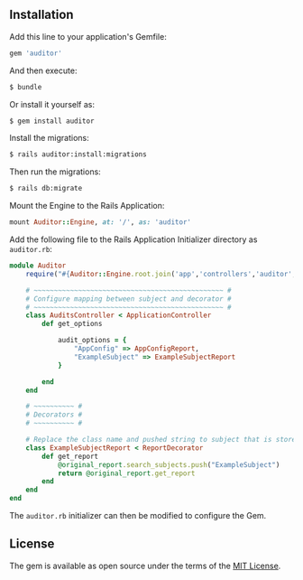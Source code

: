 ## Installation
Add this line to your application's Gemfile:

```ruby
gem 'auditor'
```

And then execute:
```bash
$ bundle
```

Or install it yourself as:
```bash
$ gem install auditor
```

Install the migrations:
```bash
$ rails auditor:install:migrations
```

Then run the migrations:
```bash
$ rails db:migrate
```

Mount the Engine to the Rails Application:
```ruby
mount Auditor::Engine, at: '/', as: 'auditor'
```

Add the following file to the Rails Application Initializer directory as ```auditor.rb```:
```ruby
module Auditor
	require("#{Auditor::Engine.root.join('app','controllers','auditor','audits_controller.rb').to_s}")

	# ~~~~~~~~~~~~~~~~~~~~~~~~~~~~~~~~~~~~~~~~~~~~~~~ #
	# Configure mapping between subject and decorator #
	# ~~~~~~~~~~~~~~~~~~~~~~~~~~~~~~~~~~~~~~~~~~~~~~~ #
	class AuditsController < ApplicationController
		def get_options

			audit_options = {
				"AppConfig" => AppConfigReport,
				"ExampleSubject" => ExampleSubjectReport
			}

		end
	end

	# ~~~~~~~~~~ #
	# Decorators #
	# ~~~~~~~~~~ #

	# Replace the class name and pushed string to subject that is stored in the database.
	class ExampleSubjectReport < ReportDecorator
		def get_report
			@original_report.search_subjects.push("ExampleSubject")
			return @original_report.get_report
		end
	end
end
```

The ```auditor.rb``` initializer can then be modified to configure the Gem.

## License
The gem is available as open source under the terms of the [MIT License](http://opensource.org/licenses/MIT).
